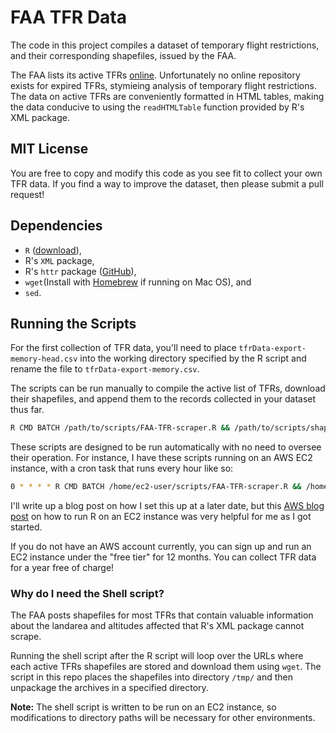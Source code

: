 # FAA TFR Data
The code in this project compiles a dataset of temporary flight restrictions, and their corresponding shapefiles, issued by the FAA.

The FAA lists its active TFRs [online](http://tfr.faa.gov/tfr2/list.jsp). Unfortunately no online repository exists for expired TFRs, stymieing analysis of temporary flight restrictions. The data on active TFRs are conveniently formatted in HTML tables, making the data conducive to using the `readHTMLTable` function provided by R's XML package.

## MIT License
You are free to copy and modify this code as you see fit to collect your own TFR data. If you find a way to improve the dataset, then please submit a pull request!

## Dependencies
* `R` ([download](https://cran.r-project.org/)),
* R's `XML` package,
* R's `httr` package ([GitHub](https://github.com/r-lib/httr)),
* `wget`(Install with [Homebrew](http://formulae.brew.sh/formula/wget) if running on Mac OS), and
* `sed`.

## Running the Scripts
For the first collection of TFR data, you'll need to place `tfrData-export-memory-head.csv` into the working directory specified by the R script and rename the file to `tfrData-export-memory.csv`. 

The scripts can be run manually to compile the active list of TFRs, download their shapefiles, and append them to the records collected in your dataset thus far.

```bash
R CMD BATCH /path/to/scripts/FAA-TFR-scraper.R && /path/to/scripts/shapefile-download.sh
```

These scripts are designed to be run automatically with no need to oversee their operation. For instance, I have these scripts running on an AWS EC2 instance, with a cron task that runs every hour like so:

```bash
0 * * * * R CMD BATCH /home/ec2-user/scripts/FAA-TFR-scraper.R && /home/ec2-user/scripts/shapefile-download.sh
```

I'll write up a blog post on how I set this up at a later date, but this [AWS blog post](https://aws.amazon.com/blogs/big-data/running-r-on-aws/) on how to run R on an EC2 instance was very helpful for me as I got started.

If you do not have an AWS account currently, you can sign up and run an EC2 instance under the "free tier" for 12 months. You can collect TFR data for a year free of charge!

### Why do I need the Shell script?
The FAA posts shapefiles for most TFRs that contain valuable information about the landarea and altitudes affected that R's XML package cannot scrape.

Running the shell script after the R script will loop over the URLs where each active TFRs shapefiles are stored and download them using `wget`. The script in this repo places the shapefiles into directory `/tmp/` and then unpackage the archives in a specified directory. 

**Note:** The shell script is written to be run on an EC2 instance, so modifications to directory paths will be necessary for other environments.

